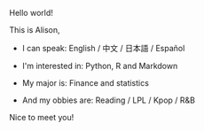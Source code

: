 Hello world!

This is Alison, 

- I can speak: English / 中文 / 日本語 / Español

- I'm interested in: Python, R and Markdown

- My major is: Finance and statistics

- And my obbies are: Reading / LPL / Kpop / R&B


Nice to meet you!
